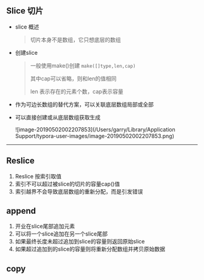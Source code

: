 ## Slice 切片

- slice 概述

  > 切片本身不是数组，它只想底层的数组

- 创建slice

  > 一般使用make()创建 `make([]type,len,cap)`
  >
  > 其中cap可以省略，则和len的值相同
  >
  > len 表示存在的元素个数，cap表示容量

- 作为可边长数组的替代方案，可以关联底层数组局部或全部

- 可以直接创建或从底层数组获取生成

  ![image-20190502002207853](/Users/garry/Library/Application Support/typora-user-images/image-20190502002207853.png)

----



## Reslice

1. Reslice 按索引取值
2. 索引不可以超过被slice的切片的容量cap()值
3. 索引越界不会导致底层数组的重新分配，而是引发错误



## append

1. 开业在slice尾部追加元素
2. 可以将一个slice追加在另一个slice尾部
3. 如果最终长度未超过追加到slice的容量则返回原始slice
4. 如果超过追加到的slice的容量则将重新分配数组并拷贝原始数据



## copy

